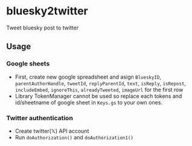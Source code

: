 # bluesky2twitter

Tweet bluesky post to twitter

## Usage

### Google sheets

- First, create new google spreadsheet and asign `BlueskyID`, `parentAuthorHandle`, `tweetId`, `replyParentId`, `text`, `isReply`, `isRepost`, `includeEmbed`, `ignoreThis`, `alreadyTweeted`, `imageUrl` for the first row
- Library TokenManager cannot be used so replace each tokens and id/sheetname of google sheet in `Keys.gs` to your own ones.

### Twitter authentication

- Create twitter(𝕏) API account
- Run `doAuthorization()` and `doAuthorization1()`

